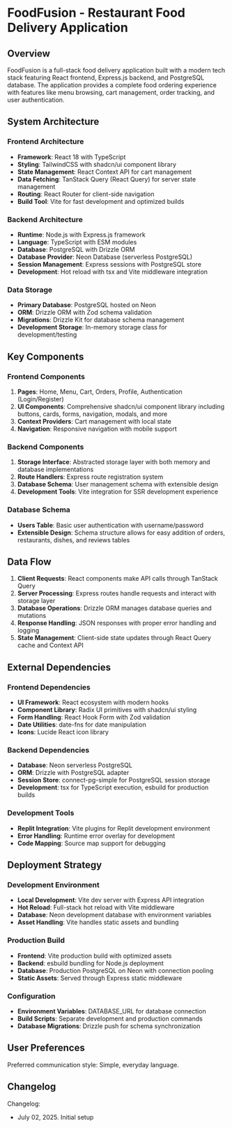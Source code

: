# FoodFusion - Restaurant Food Delivery Application

## Overview

FoodFusion is a full-stack food delivery application built with a modern tech stack featuring React frontend, Express.js backend, and PostgreSQL database. The application provides a complete food ordering experience with features like menu browsing, cart management, order tracking, and user authentication.

## System Architecture

### Frontend Architecture
- **Framework**: React 18 with TypeScript
- **Styling**: TailwindCSS with shadcn/ui component library
- **State Management**: React Context API for cart management
- **Data Fetching**: TanStack Query (React Query) for server state management
- **Routing**: React Router for client-side navigation
- **Build Tool**: Vite for fast development and optimized builds

### Backend Architecture
- **Runtime**: Node.js with Express.js framework
- **Language**: TypeScript with ESM modules
- **Database**: PostgreSQL with Drizzle ORM
- **Database Provider**: Neon Database (serverless PostgreSQL)
- **Session Management**: Express sessions with PostgreSQL store
- **Development**: Hot reload with tsx and Vite middleware integration

### Data Storage
- **Primary Database**: PostgreSQL hosted on Neon
- **ORM**: Drizzle ORM with Zod schema validation
- **Migrations**: Drizzle Kit for database schema management
- **Development Storage**: In-memory storage class for development/testing

## Key Components

### Frontend Components
1. **Pages**: Home, Menu, Cart, Orders, Profile, Authentication (Login/Register)
2. **UI Components**: Comprehensive shadcn/ui component library including buttons, cards, forms, navigation, modals, and more
3. **Context Providers**: Cart management with local state
4. **Navigation**: Responsive navigation with mobile support

### Backend Components
1. **Storage Interface**: Abstracted storage layer with both memory and database implementations
2. **Route Handlers**: Express route registration system
3. **Database Schema**: User management schema with extensible design
4. **Development Tools**: Vite integration for SSR development experience

### Database Schema
- **Users Table**: Basic user authentication with username/password
- **Extensible Design**: Schema structure allows for easy addition of orders, restaurants, dishes, and reviews tables

## Data Flow

1. **Client Requests**: React components make API calls through TanStack Query
2. **Server Processing**: Express routes handle requests and interact with storage layer
3. **Database Operations**: Drizzle ORM manages database queries and mutations
4. **Response Handling**: JSON responses with proper error handling and logging
5. **State Management**: Client-side state updates through React Query cache and Context API

## External Dependencies

### Frontend Dependencies
- **UI Framework**: React ecosystem with modern hooks
- **Component Library**: Radix UI primitives with shadcn/ui styling
- **Form Handling**: React Hook Form with Zod validation
- **Date Utilities**: date-fns for date manipulation
- **Icons**: Lucide React icon library

### Backend Dependencies
- **Database**: Neon serverless PostgreSQL
- **ORM**: Drizzle with PostgreSQL adapter
- **Session Store**: connect-pg-simple for PostgreSQL session storage
- **Development**: tsx for TypeScript execution, esbuild for production builds

### Development Tools
- **Replit Integration**: Vite plugins for Replit development environment
- **Error Handling**: Runtime error overlay for development
- **Code Mapping**: Source map support for debugging

## Deployment Strategy

### Development Environment
- **Local Development**: Vite dev server with Express API integration
- **Hot Reload**: Full-stack hot reload with Vite middleware
- **Database**: Neon development database with environment variables
- **Asset Handling**: Vite handles static assets and bundling

### Production Build
- **Frontend**: Vite production build with optimized assets
- **Backend**: esbuild bundling for Node.js deployment
- **Database**: Production PostgreSQL on Neon with connection pooling
- **Static Assets**: Served through Express static middleware

### Configuration
- **Environment Variables**: DATABASE_URL for database connection
- **Build Scripts**: Separate development and production commands
- **Database Migrations**: Drizzle push for schema synchronization

## User Preferences

Preferred communication style: Simple, everyday language.

## Changelog

Changelog:
- July 02, 2025. Initial setup